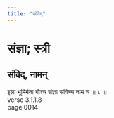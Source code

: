 ```yaml
---
title: "संविद्"
---
```


# संज्ञा; स्त्री
## संविद्, नामन्
इला भूमिर्मता गौश्च संज्ञा संविच्च नाम च ॥ ८ ॥<br />verse 3.1.1.8<br />page 0014

